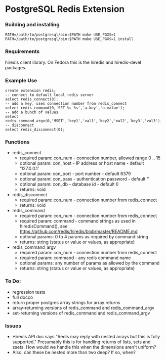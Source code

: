 # PostgreSQL Redis Extension

### Building and installing

    PATH=/path/to/postgresql/bin:$PATH make USE_PGXS=1
    PATH=/path/to/postgresql/bin:$PATH make USE_PGXS=1 install

### Requirements

hiredis client library. On Fedora this is the hiredis and hiredis-devel packages.

### Example Use

    create extension redis;
    -- connect to default local redis server
    select redis_connect(0);
    -- add a key, uses connection number from redis_connect
    select redis_command(0,'SET %s %s','a.key','a.value');
    -- add a bunch of values
    select redis_command_argv(0,'MSET','key1','val1','key2','val2','key3','val3');
	-- disconnect
    select redis_disconnect(0);

### Functions

* redis_connect
  * required param: con_num  - connection number, allowed range 0 .. 15
  * optional param: con_host - IP address or host name - default '127.0.0.1'
  * optional param: con_port - port number - default 6379
  * optional param: con_pass - authentication password - default ''
  * optional param: con_db   - database id - default 0
  * returns: void
* redis_disconnect
  * required param: con_num - connection number from redis_connect
  * returns: void
* redis_command
  * required param: con_num - connection number from redis_connect
  * required param: command - command strings as used in hiredisCommand(), see https://github.com/redis/hiredis/blob/master/README.md
  * optional params:  0 to 4 params as required by command string
  * returns: string (status or value or values, as appropriate)
* redis_command_argv
  * required param: con_num - connection number from redis_connect
  * required param: command - any redis command name
  * optional params: any number of params as allowed by the command 
  * returns: string (status or value or values, as appropriate)


### To Do:

* regression tests
* full docco
* return proper postgres array strings for array returns 
* array-returning versions of redis_command and redis_command_argv
* set-returning versions of redis_command and redis_command_argv

### Issues

* Hiredis API doc says "Redis may reply with nested arrays but this is fully supported." Presumably this is for handling returns of lists, sets and zsets. How would we handle this when the dimensions aren't uniform? 
* Also, can these be nested more than two deep? If so, when?

    
